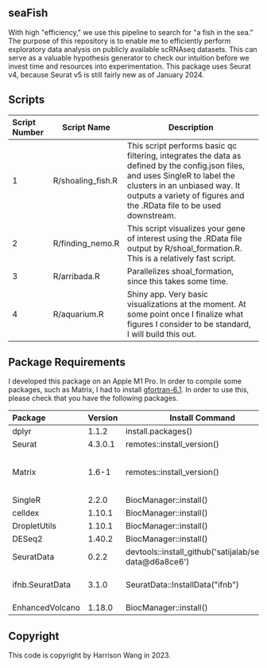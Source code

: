 ## seaFish

With high "efficiency," we use this pipeline to search for "a fish in the sea." The purpose of this repository is to enable me to efficiently perform exploratory data analysis on publicly available scRNAseq datasets. This can serve as a valuable hypothesis generator to check our intuition before we invest time and resources into experimentation. This package uses Seurat v4, because Seurat v5 is still fairly new as of January 2024.


## Scripts

| Script Number | Script Name | Description |
| :------------ | ----------- | ----------- |
| 1 | R/shoaling\_fish.R | This script performs basic qc filtering, integrates the data as defined by the config.json files,  and uses SingleR to label the clusters in an unbiased way. It outputs a variety of figures and the .RData file to be used downstream. |
| 2 | R/finding\_nemo.R | This script visualizes your gene of interest using the .RData file output by R/shoal\_formation.R. This is a relatively fast script. |
| 3 | R/arribada.R | Parallelizes shoal_formation, since this takes some time. |
| 4 | R/aquarium.R  | Shiny app. Very basic visualizations at the moment. At some point once I finalize what figures I consider to be standard, I will build this out. |


## Package Requirements

I developed this package on an Apple M1 Pro. In order to compile some packages, such as Matrix, I had to install [gfortran-6.1](https://cran.r-project.org/bin/macosx/tools/). In order to use this, please check that you have the following packages.

| Package | Version | Install Command          | Comments |
| :------ | ------- | ------------------------ | -------- |
| dplyr   | 1.1.2   | install.packages()       |
| Seurat  | 4.3.0.1 | remotes::install_version() | |
| Matrix  | 1.6-1   | remotes::install_version() | This is required for RunUMAP(). Higher versions break the `irlba` package.
| SingleR | 2.2.0   | BiocManager::install()   | |
| celldex | 1.10.1  | BiocManager::install()   | |
| DropletUtils | 1.10.1 | BiocManager::install() | |
| DESeq2  | 1.40.2  | BiocManager::install()   | |
| SeuratData | 0.2.2 | devtools::install_github('satijalab/seurat-data@d6a8ce6') | |
| ifnb.SeuratData | 3.1.0 | SeuratData::InstallData("ifnb") | If the code exits out, set SeuratData::options(timeout = 240). |
| EnhancedVolcano | 1.18.0 | BiocManager::install() |


## Copyright

This code is copyright by Harrison Wang in 2023.

